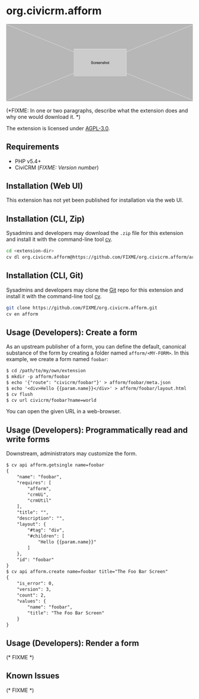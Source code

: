 # org.civicrm.afform

![Screenshot](/images/screenshot.png)

(*FIXME: In one or two paragraphs, describe what the extension does and why one would download it. *)

The extension is licensed under [AGPL-3.0](LICENSE.txt).

## Requirements

* PHP v5.4+
* CiviCRM (*FIXME: Version number*)

## Installation (Web UI)

This extension has not yet been published for installation via the web UI.

## Installation (CLI, Zip)

Sysadmins and developers may download the `.zip` file for this extension and
install it with the command-line tool [cv](https://github.com/civicrm/cv).

```bash
cd <extension-dir>
cv dl org.civicrm.afform@https://github.com/FIXME/org.civicrm.afform/archive/master.zip
```

## Installation (CLI, Git)

Sysadmins and developers may clone the [Git](https://en.wikipedia.org/wiki/Git) repo for this extension and
install it with the command-line tool [cv](https://github.com/civicrm/cv).

```bash
git clone https://github.com/FIXME/org.civicrm.afform.git
cv en afform
```

## Usage (Developers): Create a form

As an upstream publisher of a form, you can define the default, canonical
substance of the form by creating a folder named `afform/<MY-FORM>`. In
this example, we create a form named `foobar`:

```
$ cd /path/to/my/own/extension
$ mkdir -p afform/foobar
$ echo '{"route": "civicrm/foobar"}' > afform/foobar/meta.json
$ echo '<div>Hello {{param.name}}</div>' > afform/foobar/layout.html
$ cv flush
$ cv url civicrm/foobar?name=world
```

You can open the given URL in a web-browser.

## Usage (Developers): Programmatically read and write forms

Downstream, administrators may customize the form.

```
$ cv api afform.getsingle name=foobar
{
    "name": "foobar",
    "requires": [
        "afform",
        "crmUi",
        "crmUtil"
    ],
    "title": "",
    "description": "",
    "layout": {
        "#tag": "div",
        "#children": [
            "Hello {{param.name}}"
        ]
    },
    "id": "foobar"
}
$ cv api afform.create name=foobar title="The Foo Bar Screen"
{
    "is_error": 0,
    "version": 3,
    "count": 2,
    "values": {
        "name": "foobar",
        "title": "The Foo Bar Screen"
    }
}
```

## Usage (Developers): Render a form

(* FIXME *)

## Known Issues

(* FIXME *)
